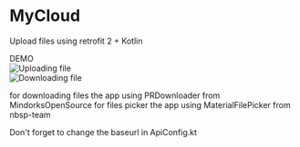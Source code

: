 # MyCloud
Upload files using retrofit 2 + Kotlin

DEMO <br />
![Uploading file](https://cdn.pbrd.co/images/HppscAS.gif)
<br />
![Downloading file](https://cdn.pbrd.co/images/Hppt15g.gif)

for downloading files the app using PRDownloader from MindorksOpenSource
for files picker the app using MaterialFilePicker from nbsp-team

Don't forget to change the baseurl in ApiConfig.kt
